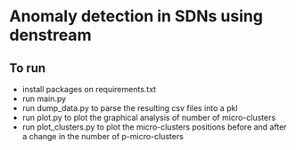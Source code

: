# Anomaly detection in SDNs using denstream

## To run

- install packages on requirements.txt
- run main.py
- run dump_data.py to parse the resulting csv files into a pkl
- run plot.py to plot the graphical analysis of number of micro-clusters
- run plot_clusters.py to plot the micro-clusters positions before and after a change in the number of p-micro-clusters

